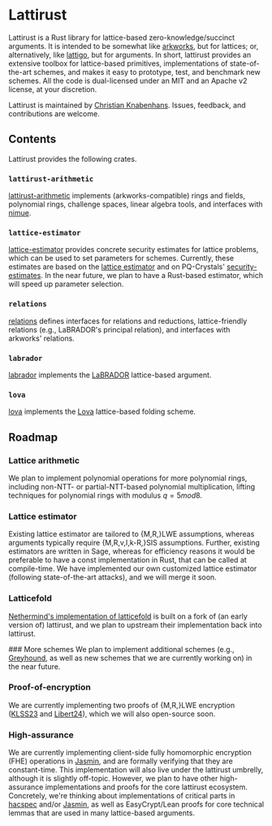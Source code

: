 # Lattirust
Lattirust is a Rust library for lattice-based zero-knowledge/succinct arguments. It is intended to be somewhat like [arkworks](https://github.com/arkworks-rs), but for lattices; or, alternatively, like [lattigo](https://github.com/tuneinsight/lattigo), but for arguments. In short, lattirust provides an extensive toolbox for lattice-based primitives, implementations of state-of-the-art schemes, and makes it easy to prototype, test, and benchmark new schemes. All the code is dual-licensed under an MIT and an Apache v2 license, at your discretion. 

Lattirust is maintained by [Christian Knabenhans](https://cknabs.github.io). Issues, feedback, and contributions are welcome. 

## Contents
Lattirust provides the following crates. 

### `lattirust-arithmetic`
[lattirust-arithmetic](https://github.com/lattirust/lattirust/tree/main/lattirust-arithmetic) implements (arkworks-compatible) rings and fields, polynomial rings, challenge spaces, linear algebra tools, and interfaces with [nimue](https://github.com/arkworks-rs/nimue).

### `lattice-estimator`
[lattice-estimator](https://github.com/lattirust/lattirust/blob/main/lattice-estimator) provides concrete security estimates for lattice problems, which can be used to set parameters for schemes. Currently, these estimates are based on the [lattice estimator](https://github.com/malb/lattice-estimator) and on PQ-Crystals' [security-estimates](https://github.com/pq-crystals/security-estimates). In the near future, we plan to have a Rust-based estimator, which will speed up parameter selection.

### `relations`
[relations](https://github.com/lattirust/lattirust/blob/main/relations) defines interfaces for relations and reductions, lattice-friendly relations (e.g., LaBRADOR's principal relation), and interfaces with arkworks' relations. 

### `labrador`
[labrador](https://github.com/lattirust/labrador) implements the [LaBRADOR](https://eprint.iacr.org/2022/1341) lattice-based argument. 

### `lova`
[lova](https://github.com/lattirust/lova) implements the [Lova](https://eprint.iacr.org/2024/1964) lattice-based folding scheme. 

## Roadmap

### Lattice arithmetic
We plan to implement polynomial operations for more polynomial rings, including non-NTT- or partial-NTT-based polynomial multiplication, lifting techniques for polynomial rings with modulus $q=5 mod 8$. 

### Lattice estimator
Existing lattice estimator are tailored to {M,R,}LWE assumptions, whereas arguments typically require {M,R,v,I,k-R,}SIS assumptions. Further, existing estimators are written in Sage, whereas for efficiency reasons it would be preferable to have a const implementation in Rust, that can be called at compile-time. We have implemented our own customized lattice estimator (following state-of-the-art attacks), and we will merge it soon. 

### Latticefold
[Nethermind's implementation of latticefold](https://github.com/NethermindEth/latticefold) is built on a fork of (an early version of) lattirust, and we plan to upstream their implementation back into lattirust. 

### More schemes
We plan to implement additional schemes (e.g., [Greyhound](https://eprint.iacr.org/2024/1293), as well as new schemes that we are currently working on) in the near future. 

### Proof-of-encryption
We are currently implementing two proofs of {M,R,}LWE encryption ([KLSS23](https://eprint.iacr.org/2023/623) and [Libert24](https://eprint.iacr.org/2023/800)), which we will also open-source soon. 

### High-assurance
We are currently implementing client-side fully homomorphic encryption (FHE) operations in [Jasmin](https://github.com/jasmin-lang/jasmin), and are formally verifying that they are constant-time. This implementation will also live under the lattirust umbrelly, although it is slightly off-topic. However, we plan to have other high-assurance implementations and proofs for the core lattirust ecosystem. Concretely, we're thinking about implementations of critical parts in [hacspec](https://hacspec.org/) and/or [Jasmin](https://github.com/jasmin-lang/jasmin), as well as EasyCrypt/Lean proofs for core technical lemmas that are used in many lattice-based arguments. 
